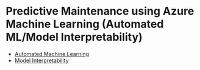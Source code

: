 # Predictive Maintenance using Azure Machine Learning (Automated ML/Model Interpretability)

* [Automated Machine Learning](https://docs.microsoft.com/azure/machine-learning/service/concept-automated-ml)
* [Model Interpretability](https://docs.microsoft.com/azure/machine-learning/service/machine-learning-interpretability-explainability)
